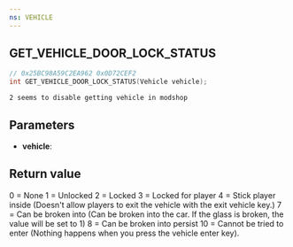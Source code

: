 ```yaml
---
ns: VEHICLE
---
```

## GET_VEHICLE_DOOR_LOCK_STATUS

```c
// 0x25BC98A59C2EA962 0x0D72CEF2
int GET_VEHICLE_DOOR_LOCK_STATUS(Vehicle vehicle);
```

```
2 seems to disable getting vehicle in modshop  
```

## Parameters
* **vehicle**: 

## Return value
0 = None
1 = Unlocked
2 = Locked
3 = Locked for player
4 = Stick player inside (Doesn't allow players to exit the vehicle with the exit vehicle key.)
7 = Can be broken into (Can be broken into the car. If the glass is broken, the value will be set to 1)
8 = Can be broken into persist
10 = Cannot be tried to enter (Nothing happens when you press the vehicle enter key).

